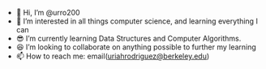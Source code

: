 - 👺 Hi, I’m @urro200
- 👀 I’m interested in all things computer science, and learning everything I can
- 😎 I’m currently learning Data Structures and Computer Algorithms.
- 😆 I’m looking to collaborate on anything possible to further my learning
- 📫 How to reach me: email(uriahrodriguez@berkeley.edu)

<!---
urro200/urro200 is a ✨ special ✨ repository because its `README.md` (this file) appears on your GitHub profile.
You can click the Preview link to take a look at your changes.
--->
